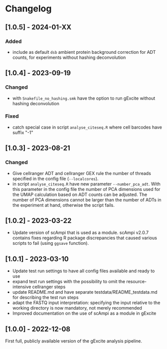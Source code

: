# Changelog

## [1.0.5] - 2024-01-XX

### Added
- include as default `dsb` ambient protein background correction for ADT counts, for experiments without hashing deconvolution

## [1.0.4] - 2023-09-19

### Changed
- with `Snakefile_no_hashing.smk` have the option to run gExcite without hashing deconvolution

### Fixed
- catch special case in script `analyse_citeseq.R` where cell barcodes have suffix "-1"

## [1.0.3] - 2023-08-21

### Changed
- Give cellranger ADT and cellranger GEX rule the number of threads specified in the config file (`--localcores`).
- in script `analyse_citeseq.R` have new parameter `--number_pca_adt`. With this parameter in the config file the number of PCA dimensions used for the UMAP calculation based on ADT counts can be adjusted. The number of PCA dimensions cannot be larger than the number of ADTs in the experiment at hand, otherwise the script fails.

## [1.0.2] - 2023-03-22
- Update version of scAmpi that is used as a module. scAmpi v2.0.7 contains fixes regarding R package discrepancies that caused various scripts to fail (using `ggsave` function).

## [1.0.1] - 2023-03-10
- Update test run settings to have all config files available and ready to use
- expand test run settings with the possibility to omit the resource-intensive cellranger steps
- update README.md and have separate testdata/README_testdata.md for describing the test run steps
- adapt the FASTQ input interpretation: specifying the input relative to the working directory is now mandatory, not merely recommended
- Improved documentation on the use of scAmpi as a module in gExcite

## [1.0.0] - 2022-12-08

First full, publicly available version of the gExcite analysis pipeline.


